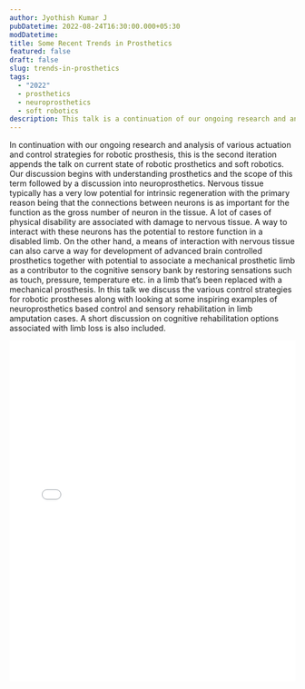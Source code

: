 ```yaml
---
author: Jyothish Kumar J
pubDatetime: 2022-08-24T16:30:00.000+05:30
modDatetime:
title: Some Recent Trends in Prosthetics
featured: false
draft: false
slug: trends-in-prosthetics
tags:
  - "2022"
  - prosthetics
  - neuroprosthetics
  - soft robotics
description: This talk is a continuation of our ongoing research and analysis of various actuation and control strategies for robotic prosthesis. We discuss the current state of robotic prosthetics and soft robotics, neuroprosthetics, and cognitive rehabilitation options associated with limb loss.
---
```


In continuation with our ongoing research and analysis of various actuation and control strategies for robotic prosthesis, this is the second iteration appends the talk on current state of robotic prosthetics and soft robotics. Our discussion begins with understanding prosthetics and the scope of this term followed by a discussion into neuroprosthetics. Nervous tissue typically has a very low potential for intrinsic regeneration with the primary reason being that the connections between neurons is as important for the function as the gross number of neuron in the tissue. A lot of cases of physical disability are associated with damage to nervous tissue. A way to interact with these neurons has the potential to restore function in a disabled limb. On the other hand, a means of interaction with nervous tissue can also carve a way for development of advanced brain controlled prosthetics together with potential to associate a mechanical prosthetic limb as a contributor to the cognitive sensory bank by restoring sensations such as touch, pressure, temperature etc. in a limb that’s been replaced with a mechanical prosthesis. In this talk we discuss the various control strategies for robotic prostheses along with looking at some inspiring examples of neuroprosthetics based control and sensory rehabilitation in limb amputation cases. A short discussion on cognitive rehabilitation options associated with limb loss is also included.

<embed src="/assets/slides/2022-08-24--Jyothish--trends-in-prosthetics.pdf" type="application/pdf" width="100%" height="600px">
